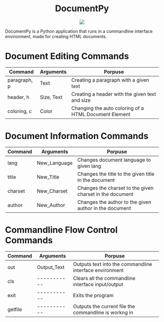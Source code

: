 <h1 align="center">DocumentPy</h1>

<p align="center">
  <image src="https://img.shields.io/badge/Implementation-Python%203.9-%2300A3E0?style=flat-square">
</p>


DocumentPy is a Python application that runs in a commandline interface environment, made for creating HTML documents.

# Document Editing Commands
| Command       | Arguments         | Porpuse                                                |
| ------------- | ----------------- | ------------------------------------------------------ |
| paragraph, p  | Text              | Creating a paragraph with a given text                 |
| header, h     | Size, Text        | Creating a header with the given text and size         |
| coloring, c   | Color             | Changing the auto coloring of a HTML Document Element  |

# Document Information Commands
| Command       | Arguments         | Porpuse                                                  |
| ------------- | ----------------- | -------------------------------------------------------- |
| lang          | New_Language      | Changes document language to given lang                  |
| title         | New_Title         | Changes the title to the given title in the document     |
| charset       | New_Charset       | Changes the charset to the given charset in the document |
| author        | New_Author        | Changes the author to the given author in the document   |

# Commandline Flow Control Commands

| Command       | Arguments         | Porpuse                                                  |
| ------------- | ----------------- | -------------------------------------------------------- |
| out           | Output_Text       | Outputs text into the commandline interface environment  |
| cls           | -----------       | Clears all the commandline interface input/output        |
| exit          | -----------       | Exits the program                                        |
| getfile       | -----------       | Outputs the current file the commandline is workng in    |
